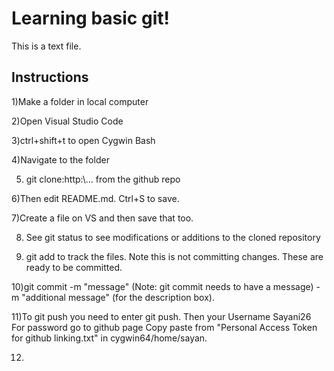 # Learning basic git!

This is a text file.

## Instructions

1)Make a folder in local computer

2)Open Visual Studio Code 

3)ctrl+shift+t to open Cygwin Bash

4)Navigate to the folder

5) git clone:http:\\... from the github repo

6)Then edit README.md. Ctrl+S to save.

7)Create a file on VS and then save that too.

8) See git status to see modifications or additions to the cloned repository

9) git add to track the files. Note this is not committing changes. These are ready to be committed.

10)git commit -m "message" (Note: git commit needs to have a message) -m "additional message" (for the description box).

11)To git push you need to enter git push.
    Then your Username Sayani26
    For password go to github page Copy paste from "Personal Access Token for github linking.txt" in cygwin64/home/sayan.

12)




